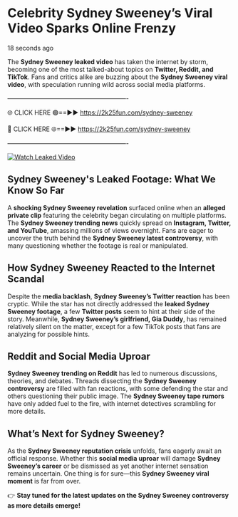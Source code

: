 # Celebrity Sydney Sweeney’s Viral Video Sparks Online Frenzy

18 seconds ago

The **Sydney Sweeney leaked video** has taken the internet by storm, becoming one of the most talked-about topics on **Twitter, Reddit, and TikTok**. Fans and critics alike are buzzing about the **Sydney Sweeney viral video**, with speculation running wild across social media platforms.

———————————————————-

🌐 CLICK HERE 🟢==►► https://2k25fun.com/sydney-sweeney

🔴 CLICK HERE 🌐==►► https://2k25fun.com/sydney-sweeney

———————————————————-

[![Watch Leaked Video](https://miro.medium.com/v2/resize:fit:828/format:webp/1*cilzJN44JGOrTw9NJCrNHA.gif "Watch Leaked Video")](https://2k25fun.com/sydney-sweeney)

## **Sydney Sweeney's Leaked Footage: What We Know So Far**  
A **shocking Sydney Sweeney revelation** surfaced online when an **alleged private clip** featuring the celebrity began circulating on multiple platforms. The **Sydney Sweeney trending news** quickly spread on **Instagram, Twitter, and YouTube**, amassing millions of views overnight. Fans are eager to uncover the truth behind the **Sydney Sweeney latest controversy**, with many questioning whether the footage is real or manipulated.  

## **How Sydney Sweeney Reacted to the Internet Scandal**  
Despite the **media backlash**, **Sydney Sweeney’s Twitter reaction** has been cryptic. While the star has not directly addressed the **leaked Sydney Sweeney footage**, a few **Twitter posts** seem to hint at their side of the story. Meanwhile, **Sydney Sweeney’s girlfriend, Gia Duddy**, has remained relatively silent on the matter, except for a few TikTok posts that fans are analyzing for possible hints.  

## **Reddit and Social Media Uproar**  
**Sydney Sweeney trending on Reddit** has led to numerous discussions, theories, and debates. Threads dissecting the **Sydney Sweeney controversy** are filled with fan reactions, with some defending the star and others questioning their public image. The **Sydney Sweeney tape rumors** have only added fuel to the fire, with internet detectives scrambling for more details.  

## **What’s Next for Sydney Sweeney?**  
As the **Sydney Sweeney reputation crisis** unfolds, fans eagerly await an official response. Whether this **social media uproar** will damage **Sydney Sweeney’s career** or be dismissed as yet another internet sensation remains uncertain. One thing is for sure—this **Sydney Sweeney viral moment** is far from over.  

👉 **Stay tuned for the latest updates on the Sydney Sweeney controversy as more details emerge!**  